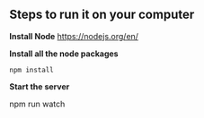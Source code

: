 

**Steps to run it on your computer**
---------


 **Install Node**
	https://nodejs.org/en/


 **Install all the node packages**

    npm install


**Start the server**

  npm run watch

